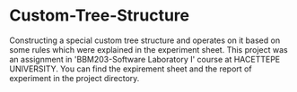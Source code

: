 # Custom-Tree-Structure
Constructing a special custom tree structure and operates on it based on some rules which were explained in the experiment sheet.
This project was an assignment in 'BBM203-Software Laboratory I' course at HACETTEPE UNIVERSITY. 
You can find the expirement sheet and the report of experiment in the project directory.
